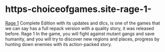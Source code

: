 # https-choiceofgames.site-rage-1-
[Rage 1](https://choiceofgames.site/rage-1/) Complete Edition with its updates and dlcs, is one of the games that we can say has a full repack version with a quality story, it was released before. Rage 1 In the game, you will fight against mutant gangs and save humanity, and you will try to discover new regions and places, progress by hunting down enemies with its action-packed story.
